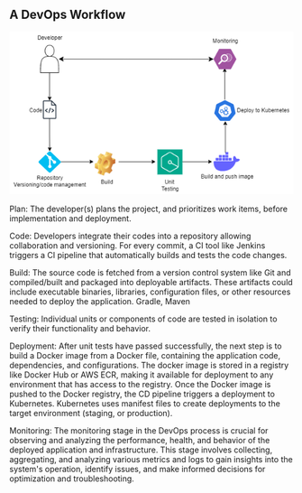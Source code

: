 <h2>A DevOps Workflow</h2>

<img src="DevOps_Process.png" alt="DevOps Workflow">

Plan: The developer(s) plans the project, and prioritizes work items, before implementation and deployment.

Code: Developers integrate their codes into a repository allowing collaboration and versioning. For every commit, a CI tool like Jenkins triggers a CI pipeline that automatically builds and tests the code changes.

Build: The source code is fetched from a version control system like Git and compiled/built and packaged into deployable artifacts. These artifacts could include executable binaries, libraries, configuration files, or other resources needed to deploy the application. Gradle, Maven

Testing: Individual units or components of code are tested in isolation to verify their functionality and behavior.

Deployment: After unit tests have passed successfully, the next step is to build a Docker image from a Docker file, containing the application code, dependencies, and configurations. The docker image is stored in a registry like Docker Hub or AWS ECR, making it available for deployment to any environment that has access to the registry.
Once the Docker image is pushed to the Docker registry, the CD pipeline triggers a deployment to Kubernetes. Kubernetes uses manifest files to create deployments to the target environment (staging, or production).

Monitoring: The monitoring stage in the DevOps process is crucial for observing and analyzing the performance, health, and behavior of the deployed application and infrastructure. This stage involves collecting, aggregating, and analyzing various metrics and logs to gain insights into the system's operation, identify issues, and make informed decisions for optimization and troubleshooting. 

